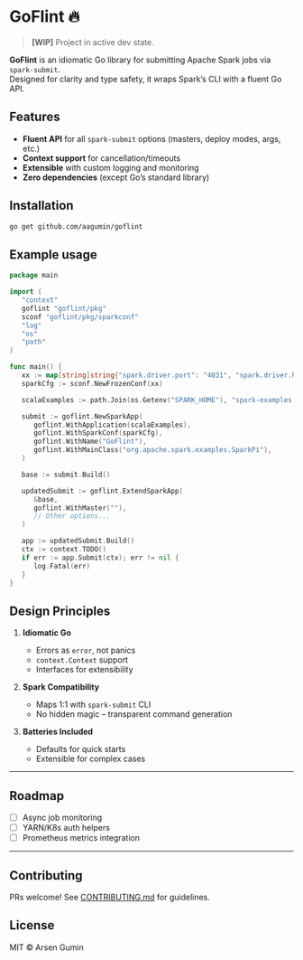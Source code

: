 # GoFlint 🔥

> **[WIP]** Project in active dev state.

**GoFlint** is an idiomatic Go library for submitting Apache Spark jobs via `spark-submit`.  
Designed for clarity and type safety, it wraps Spark’s CLI with a fluent Go API.


## Features

- **Fluent API** for all `spark-submit` options (masters, deploy modes, args, etc.)
- **Context support** for cancellation/timeouts
- **Extensible** with custom logging and monitoring
- **Zero dependencies** (except Go’s standard library)

## Installation

```bash
go get github.com/aagumin/goflint
```

## Example usage

```go
package main

import (
   "context"
   goflint "goflint/pkg"
   sconf "goflint/pkg/sparkconf"
   "log"
   "os"
   "path"
)

func main() {
   xx := map[string]string{"spark.driver.port": "4031", "spark.driver.host": "localhost"}
   sparkCfg := sconf.NewFrozenConf(xx)

   scalaExamples := path.Join(os.Getenv("SPARK_HOME"), "spark-examples.jar")

   submit := goflint.NewSparkApp(
      goflint.WithApplication(scalaExamples),
      goflint.WithSparkConf(sparkCfg),
      goflint.WithName("GoFlint"),
      goflint.WithMainClass("org.apache.spark.examples.SparkPi"),
   )

   base := submit.Build()

   updatedSubmit := goflint.ExtendSparkApp(
      &base,
      goflint.WithMaster(""),
      // Other options...
   )

   app := updatedSubmit.Build()
   ctx := context.TODO()
   if err := app.Submit(ctx); err != nil {
      log.Fatal(err)
   }
}
```

## Design Principles

1. **Idiomatic Go**
    - Errors as `error`, not panics
    - `context.Context` support
    - Interfaces for extensibility

2. **Spark Compatibility**
    - Maps 1:1 with `spark-submit` CLI
    - No hidden magic – transparent command generation

3. **Batteries Included**
    - Defaults for quick starts
    - Extensible for complex cases

---

## Roadmap

- [ ] Async job monitoring
- [ ] YARN/K8s auth helpers
- [ ] Prometheus metrics integration

---

## Contributing

PRs welcome! See [CONTRIBUTING.md](CONTRIBUTING.md) for guidelines.

## License

MIT © Arsen Gumin